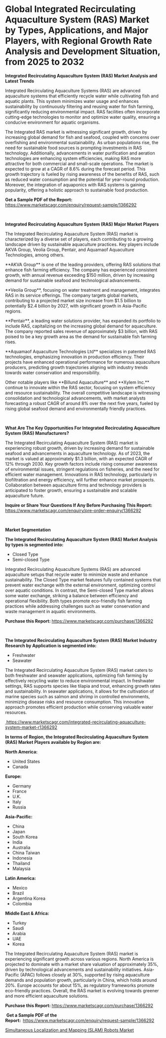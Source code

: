<p><h1>Global Integrated Recirculating Aquaculture System (RAS) Market by Types, Applications, and Major Players, with Regional Growth Rate Analysis and Development Situation, from 2025 to 2032</h1></p><p><strong>Integrated Recirculating Aquaculture System (RAS) Market Analysis and Latest Trends</strong></p>
<p><p>Integrated Recirculating Aquaculture Systems (RAS) are advanced aquaculture systems that efficiently recycle water while cultivating fish and aquatic plants. This system minimizes water usage and enhances sustainability by continuously filtering and reusing water for fish farming, significantly reducing environmental impact. RAS facilities often incorporate cutting-edge technologies to monitor and optimize water quality, ensuring a conducive environment for aquatic organisms. </p><p>The Integrated RAS market is witnessing significant growth, driven by increasing global demand for fish and seafood, coupled with concerns over overfishing and environmental sustainability. As urban populations rise, the need for sustainable food sources is prompting investments in RAS technology. Additionally, advancements in water purification and aeration technologies are enhancing system efficiencies, making RAS more attractive for both commercial and small-scale operations. The market is expected to grow at a CAGR of 8.6% during the forecast period. This growth trajectory is fueled by rising awareness of the benefits of RAS, such as reduced water consumption and the potential for year-round production. Moreover, the integration of aquaponics with RAS systems is gaining popularity, offering a holistic approach to sustainable food production.</p></p>
<p><strong>Get a Sample PDF of the Report:&nbsp;</strong> <a href="https://www.marketscagr.com/enquiry/request-sample/1366292?utm_campaign=2520&utm_medium=2&utm_source=Github&utm_content=ia&utm_term=22032025&utm_id=integrated-recirculating-aquaculture-system-ras">https://www.marketscagr.com/enquiry/request-sample/1366292</a></p>
<p>&nbsp;</p>
<p><strong>Integrated Recirculating Aquaculture System (RAS) Major Market Players</strong></p>
<p><p>The Integrated Recirculating Aquaculture System (RAS) market is characterized by a diverse set of players, each contributing to a growing landscape driven by sustainable aquaculture practices. Key players include AKVA Group, Veolia Group, Pentair, and Aquamaof Aquaculture Technologies, among others.</p><p>**AKVA Group** is one of the leading providers, offering RAS solutions that enhance fish farming efficiency. The company has experienced consistent growth, with annual revenue exceeding $150 million, driven by increasing demand for sustainable seafood and technological advancements.</p><p>**Veolia Group**, focusing on water treatment and management, integrates RAS in its service offerings. The company targets global markets, contributing to a projected market size increase from $1.5 billion to potentially $2.4 billion by 2027, with significant growth in Asia-Pacific regions.</p><p>**Pentair**, a leading water solutions provider, has expanded its portfolio to include RAS, capitalizing on the increasing global demand for aquaculture. The company reported sales revenue of approximately $3 billion, with RAS poised to be a key growth area as the demand for sustainable fish farming rises.</p><p>**Aquamaof Aquaculture Technologies Ltd** specializes in patented RAS technologies, emphasizing innovation in production efficiency. Their projects have enhanced operational performance for numerous aquaculture producers, predicting growth trajectories aligning with industry trends towards water conservation and responsibility.</p><p>Other notable players like **Billund Aquaculture** and **Xylem Inc.** continue to innovate within the RAS sector, focusing on system efficiency and resource sustainability. The overall competitive landscape is witnessing consolidation and technological advancements, with market analysts forecasting a robust CAGR of around 8% over the next five years, fueled by rising global seafood demand and environmentally friendly practices.</p></p>
<p>&nbsp;</p>
<p><strong>What Are The Key Opportunities For Integrated Recirculating Aquaculture System (RAS) Manufacturers?</strong></p>
<p><p>The Integrated Recirculating Aquaculture System (RAS) market is experiencing robust growth, driven by increasing demand for sustainable seafood and advancements in aquaculture technology. As of 2023, the market is valued at approximately $1.3 billion, with an expected CAGR of 12% through 2030. Key growth factors include rising consumer awareness of environmental issues, stringent regulations on fisheries, and the need for efficient water management. Innovations in RAS technology, particularly in biofiltration and energy efficiency, will further enhance market prospects. Collaboration between aquaculture firms and technology providers is anticipated to foster growth, ensuring a sustainable and scalable aquaculture future.</p></p>
<p><strong>Inquire or Share Your Questions If Any Before Purchasing This Report:</strong> <a href="https://www.marketscagr.com/enquiry/pre-order-enquiry/1366292?utm_campaign=2520&utm_medium=2&utm_source=Github&utm_content=ia&utm_term=22032025&utm_id=integrated-recirculating-aquaculture-system-ras">https://www.marketscagr.com/enquiry/pre-order-enquiry/1366292</a></p>
<p>&nbsp;</p>
<p><strong>Market Segmentation</strong></p>
<p><strong>The Integrated Recirculating Aquaculture System (RAS) Market Analysis by types is segmented into:</strong></p>
<p><ul><li>Closed Type</li><li>Semi-closed Type</li></ul></p>
<p><p>Integrated Recirculating Aquaculture Systems (RAS) are advanced aquaculture setups that recycle water to minimize waste and enhance sustainability. The Closed Type market features fully contained systems that prevent water exchange with the external environment, optimizing control over aquatic conditions. In contrast, the Semi-closed Type market allows some water exchange, striking a balance between efficiency and operational flexibility. Both types promote eco-friendly fish farming practices while addressing challenges such as water conservation and waste management in aquatic environments.</p></p>
<p><strong>Purchase this Report:&nbsp;</strong><a href="https://www.marketscagr.com/purchase/1366292?utm_campaign=2520&utm_medium=2&utm_source=Github&utm_content=ia&utm_term=22032025&utm_id=integrated-recirculating-aquaculture-system-ras">https://www.marketscagr.com/purchase/1366292</a></p>
<p>&nbsp;</p>
<p><strong>The Integrated Recirculating Aquaculture System (RAS) Market Industry Research by Application is segmented into:</strong></p>
<p><ul><li>Freshwater</li><li>Seawater</li></ul></p>
<p><p>The Integrated Recirculating Aquaculture System (RAS) market caters to both freshwater and seawater applications, optimizing fish farming by effectively recycling water to reduce environmental impact. In freshwater settings, RAS supports species like tilapia and trout, enhancing growth rates and sustainability. In seawater applications, it allows for the cultivation of marine species such as salmon and shrimp in controlled environments, minimizing disease risks and resource consumption. This innovative approach promotes efficient production while conserving valuable water resources.</p></p>
<p><a href="https://www.marketscagr.com/integrated-recirculating-aquaculture-system-market-r1366292?utm_campaign=2520&utm_medium=2&utm_source=Github&utm_content=ia&utm_term=22032025&utm_id=integrated-recirculating-aquaculture-system-ras">&nbsp;https://www.marketscagr.com/integrated-recirculating-aquaculture-system-market-r1366292</a></p>
<p><strong>In terms of Region, the Integrated Recirculating Aquaculture System (RAS) Market Players available by Region are:</strong></p>
<p>
    <p> <strong> North America: </strong>
        <ul>
            <li>United States</li>
            <li>Canada</li>
        </ul>
        </p> 
    <p> <strong> Europe: </strong>
        <ul>
            <li>Germany</li>
            <li>France</li>
            <li>U.K.</li>
            <li>Italy</li>
            <li>Russia</li>
        </ul>
        </p> 
    <p> <strong> Asia-Pacific: </strong>
        <ul>
            <li>China</li>
            <li>Japan</li>
            <li>South Korea</li>
            <li>India</li>
            <li>Australia</li>
            <li>China Taiwan</li>
            <li>Indonesia</li>
            <li>Thailand</li>
            <li>Malaysia</li>
        </ul>
        </p> 
    <p> <strong> Latin America: </strong>
        <ul>
            <li>Mexico</li>
            <li>Brazil</li>
            <li>Argentina Korea</li>
            <li>Colombia</li>
        </ul>
        </p> 
    <p> <strong> Middle East & Africa: </strong>
        <ul>
            <li>Turkey</li>
            <li>Saudi</li>
            <li>Arabia</li>
            <li>UAE</li>
            <li>Korea</li>
        </ul>
    </p>
    </p>
<p><p>The Integrated Recirculating Aquaculture System (RAS) market is experiencing significant growth across various regions. North America is projected to dominate with a market share valuation of approximately 35%, driven by technological advancements and sustainability initiatives. Asia-Pacific (APAC) follows closely at 30%, supported by rising aquaculture demands and population growth, particularly in China, which holds around 20%. Europe accounts for about 15%, as regulatory frameworks promote eco-friendly practices. Overall, the RAS market is evolving towards greener and more efficient aquaculture solutions.</p></p>
<p><strong>Purchase this Report: </strong><a href="https://www.marketscagr.com/purchase/1366292?utm_campaign=2520&utm_medium=2&utm_source=Github&utm_content=ia&utm_term=22032025&utm_id=integrated-recirculating-aquaculture-system-ras">https://www.marketscagr.com/purchase/1366292</a></p>
<p>&nbsp;<strong>Get a Sample PDF of the Report:&nbsp;&nbsp;</strong><a href="https://www.marketscagr.com/enquiry/request-sample/1366292?utm_campaign=2520&utm_medium=2&utm_source=Github&utm_content=ia&utm_term=22032025&utm_id=integrated-recirculating-aquaculture-system-ras">https://www.marketscagr.com/enquiry/request-sample/1366292</a></p>
<p><strong></strong></p>
<p><p><a href="https://github.com/curinbucan9/Market-Research-Report-List-1/blob/main/simultaneous-localization-and-mapping-slam-robots-market.md?utm_campaign=2520&utm_medium=2&utm_source=Github&utm_content=ia&utm_term=22032025&utm_id=integrated-recirculating-aquaculture-system-ras">Simultaneous Localization and Mapping (SLAM) Robots Market</a></p></p>